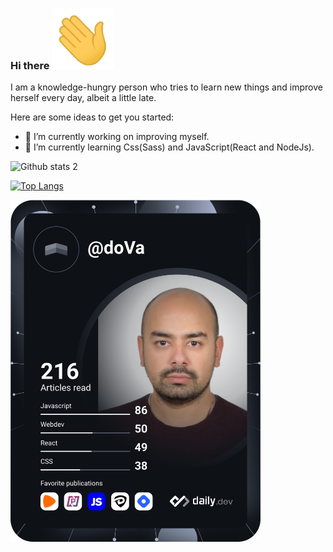 ### Hi there <img src="https://github.com/do-Va/do-Va/blob/main/Hi.gif" width="100px">

I am a knowledge-hungry person who tries to learn new things and improve herself every day, albeit a little late.

Here are some ideas to get you started:

- 🔭 I’m currently working on improving myself.
- 🌱 I’m currently learning Css(Sass) and JavaScript(React and NodeJs).


![Github stats 2](https://github-readme-stats.vercel.app/api?username=do-Va&show_icons=true&theme=nord)

[![Top Langs](https://github-readme-stats.vercel.app/api/top-langs/?username=do-Va&layout=compact&theme=nord)](https://github.com/do-Va/github-readme-stats)


<a href="https://app.daily.dev/doVa"><img src="https://github.com/do-Va/do-Va/blob/devcard/devcard.svg" width="400" alt="doVa's Dev Card"/></a>
